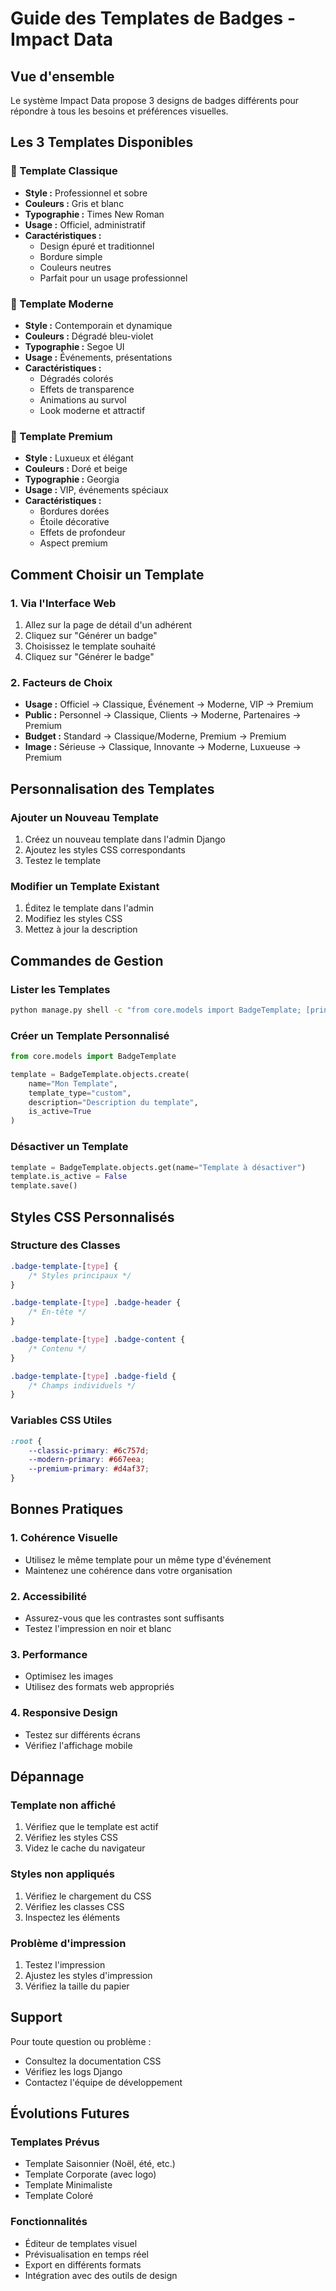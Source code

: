 # Guide des Templates de Badges - Impact Data

## Vue d'ensemble

Le système Impact Data propose 3 designs de badges différents pour répondre à tous les besoins et préférences visuelles.

## Les 3 Templates Disponibles

### 🎨 Template Classique
- **Style :** Professionnel et sobre
- **Couleurs :** Gris et blanc
- **Typographie :** Times New Roman
- **Usage :** Officiel, administratif
- **Caractéristiques :**
  - Design épuré et traditionnel
  - Bordure simple
  - Couleurs neutres
  - Parfait pour un usage professionnel

### 🌟 Template Moderne
- **Style :** Contemporain et dynamique
- **Couleurs :** Dégradé bleu-violet
- **Typographie :** Segoe UI
- **Usage :** Événements, présentations
- **Caractéristiques :**
  - Dégradés colorés
  - Effets de transparence
  - Animations au survol
  - Look moderne et attractif

### 👑 Template Premium
- **Style :** Luxueux et élégant
- **Couleurs :** Doré et beige
- **Typographie :** Georgia
- **Usage :** VIP, événements spéciaux
- **Caractéristiques :**
  - Bordures dorées
  - Étoile décorative
  - Effets de profondeur
  - Aspect premium

## Comment Choisir un Template

### 1. Via l'Interface Web
1. Allez sur la page de détail d'un adhérent
2. Cliquez sur "Générer un badge"
3. Choisissez le template souhaité
4. Cliquez sur "Générer le badge"

### 2. Facteurs de Choix
- **Usage :** Officiel → Classique, Événement → Moderne, VIP → Premium
- **Public :** Personnel → Classique, Clients → Moderne, Partenaires → Premium
- **Budget :** Standard → Classique/Moderne, Premium → Premium
- **Image :** Sérieuse → Classique, Innovante → Moderne, Luxueuse → Premium

## Personnalisation des Templates

### Ajouter un Nouveau Template
1. Créez un nouveau template dans l'admin Django
2. Ajoutez les styles CSS correspondants
3. Testez le template

### Modifier un Template Existant
1. Éditez le template dans l'admin
2. Modifiez les styles CSS
3. Mettez à jour la description

## Commandes de Gestion

### Lister les Templates
```bash
python manage.py shell -c "from core.models import BadgeTemplate; [print(f'{t.name}: {t.description}') for t in BadgeTemplate.objects.all()]"
```

### Créer un Template Personnalisé
```python
from core.models import BadgeTemplate

template = BadgeTemplate.objects.create(
    name="Mon Template",
    template_type="custom",
    description="Description du template",
    is_active=True
)
```

### Désactiver un Template
```python
template = BadgeTemplate.objects.get(name="Template à désactiver")
template.is_active = False
template.save()
```

## Styles CSS Personnalisés

### Structure des Classes
```css
.badge-template-[type] {
    /* Styles principaux */
}

.badge-template-[type] .badge-header {
    /* En-tête */
}

.badge-template-[type] .badge-content {
    /* Contenu */
}

.badge-template-[type] .badge-field {
    /* Champs individuels */
}
```

### Variables CSS Utiles
```css
:root {
    --classic-primary: #6c757d;
    --modern-primary: #667eea;
    --premium-primary: #d4af37;
}
```

## Bonnes Pratiques

### 1. Cohérence Visuelle
- Utilisez le même template pour un même type d'événement
- Maintenez une cohérence dans votre organisation

### 2. Accessibilité
- Assurez-vous que les contrastes sont suffisants
- Testez l'impression en noir et blanc

### 3. Performance
- Optimisez les images
- Utilisez des formats web appropriés

### 4. Responsive Design
- Testez sur différents écrans
- Vérifiez l'affichage mobile

## Dépannage

### Template non affiché
1. Vérifiez que le template est actif
2. Vérifiez les styles CSS
3. Videz le cache du navigateur

### Styles non appliqués
1. Vérifiez le chargement du CSS
2. Vérifiez les classes CSS
3. Inspectez les éléments

### Problème d'impression
1. Testez l'impression
2. Ajustez les styles d'impression
3. Vérifiez la taille du papier

## Support

Pour toute question ou problème :
- Consultez la documentation CSS
- Vérifiez les logs Django
- Contactez l'équipe de développement

## Évolutions Futures

### Templates Prévus
- Template Saisonnier (Noël, été, etc.)
- Template Corporate (avec logo)
- Template Minimaliste
- Template Coloré

### Fonctionnalités
- Éditeur de templates visuel
- Prévisualisation en temps réel
- Export en différents formats
- Intégration avec des outils de design 
